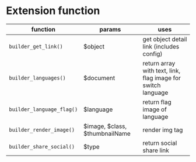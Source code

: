 # Extension function
| function | params  | uses  |
| ------------ | ------------ | ------------ |
| `builder_get_link()`  | $object  | get object detail link (includes config) |
| `builder_languages()`  | $document  | return array with text, link, flag image for switch language |
| `builder_language_flag()`  | $language  | return flag image of language |
| `builder_render_image()`  | $image, $class, $thumbnailName  | render img tag |
| `builder_share_social()`  | $type  | return social share link |